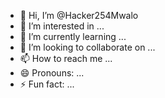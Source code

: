 - 👋 Hi, I’m @Hacker254Mwalo
- 👀 I’m interested in ...
- 🌱 I’m currently learning ...
- 💞️ I’m looking to collaborate on ...
- 📫 How to reach me ...
- 😄 Pronouns: ...
- ⚡ Fun fact: ...

<!---
Hacker254Mwalo/Hacker254Mwalo is a ✨ special ✨ repository because its `README.md` (this file) appears on your GitHub profile.
You can click the Preview link to take a look at your changes.
--->
